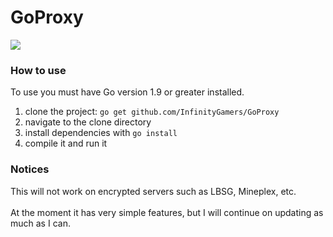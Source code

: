 # GoProxy

![](https://upload.wikimedia.org/wikipedia/commons/thumb/b/bb/Proxy_concept_en.svg/1200px-Proxy_concept_en.svg.png)

### How to use

To use you must have Go version 1.9 or greater installed.

1. clone the project: `go get github.com/InfinityGamers/GoProxy`
2. navigate to the clone directory
3. install dependencies with `go install`
4. compile it and run it

### Notices

This will not work on encrypted servers such as LBSG, Mineplex, etc. <br><br>
At the moment it has very simple features, but I will continue on updating as much as I can. <br>